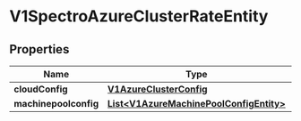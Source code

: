 # V1SpectroAzureClusterRateEntity

## Properties
Name | Type | Description | Notes
------------ | ------------- | ------------- | -------------
**cloudConfig** | [**V1AzureClusterConfig**](V1AzureClusterConfig.md) |  |  [optional]
**machinepoolconfig** | [**List&lt;V1AzureMachinePoolConfigEntity&gt;**](V1AzureMachinePoolConfigEntity.md) |  |  [optional]
